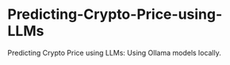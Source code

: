 # Predicting-Crypto-Price-using-LLMs
Predicting Crypto Price using LLMs: Using Ollama models locally. 
